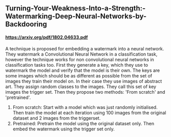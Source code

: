 ## Turning-Your-Weakness-Into-a-Strength:-Watermarking-Deep-Neural-Networks-by-Backdooring
#### https://arxiv.org/pdf/1802.04633.pdf

A technique is proposed for embedding a watermark into a neural network. They watermark a Convolutional Neural Network in a classification task, however
the technique works for non convolutional neural networks in classification tasks too. First they generate a key, which they use to watermark the model and verify
that the model is their own. The keys are some images which should be as different as possible from the set of images they train their model on. In their
case they use images of abstract art. They assign random classes to the images. They call this set of key images the trigger set. Then they propose two methods: 'From scratch' and 'pretrained'. 
1. From scratch: Start with a model which was just randomly initialised. Then train the model at each iteration using 100 images from the original
dataset and 2 images from the triggerset. 
2. Pretrained: Pretrain the model using the original dataset only. Then embed the watermark using the trigger set only.

